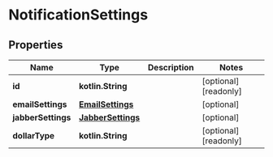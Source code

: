 
# NotificationSettings

## Properties
Name | Type | Description | Notes
------------ | ------------- | ------------- | -------------
**id** | **kotlin.String** |  |  [optional] [readonly]
**emailSettings** | [**EmailSettings**](EmailSettings.md) |  |  [optional]
**jabberSettings** | [**JabberSettings**](JabberSettings.md) |  |  [optional]
**dollarType** | **kotlin.String** |  |  [optional] [readonly]




